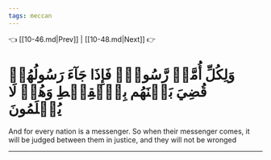 ```yaml
---
tags: meccan
---
```


👈 [[10-46.md|Prev]] | [[10-48.md|Next]] 👉

# وَلِكُلِّ أُمَّةٖ رَّسُولٞۖ فَإِذَا جَآءَ رَسُولُهُمۡ قُضِيَ بَيۡنَهُم بِٱلۡقِسۡطِ وَهُمۡ لَا يُظۡلَمُونَ

And for every nation is a messenger. So when their messenger comes, it will be judged between them in justice, and they will not be wronged

---

